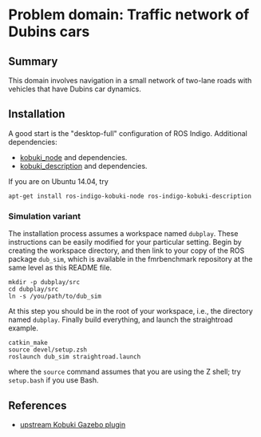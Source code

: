 Problem domain: Traffic network of Dubins cars
==============================================

Summary
-------

This domain involves navigation in a small network of two-lane roads with
vehicles that have Dubins car dynamics.


Installation
------------

A good start is the "desktop-full" configuration of ROS Indigo.  Additional
dependencies:
* [kobuki_node](http://wiki.ros.org/kobuki_node) and dependencies.
* [kobuki_description](http://wiki.ros.org/kobuki_description) and dependencies.

If you are on Ubuntu 14.04, try

    apt-get install ros-indigo-kobuki-node ros-indigo-kobuki-description


### Simulation variant

The installation process assumes a workspace named `dubplay`.  These
instructions can be easily modified for your particular setting.  Begin by
creating the workspace directory, and then link to your copy of the ROS package
`dub_sim`, which is available in the fmrbenchmark repository at the same level
as this README file.

    mkdir -p dubplay/src
    cd dubplay/src
    ln -s /you/path/to/dub_sim

At this step you should be in the root of your workspace, i.e., the directory
named `dubplay`.  Finally build everything, and launch the straightroad example.

    catkin_make
    source devel/setup.zsh
    roslaunch dub_sim straightroad.launch

where the `source` command assumes that you are using the Z shell; try
`setup.bash` if you use Bash.


References
----------

* [upstream Kobuki Gazebo plugin](http://wiki.ros.org/kobuki_gazebo_plugins)
